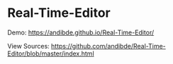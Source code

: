 # Real-Time-Editor

Demo: https://andibde.github.io/Real-Time-Editor/

View Sources: https://github.com/andibde/Real-Time-Editor/blob/master/index.html
